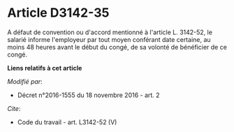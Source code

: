 # Article D3142-35

A défaut de convention ou d'accord mentionné à l'article L. 3142-52, le salarié informe l'employeur par tout moyen conférant
date certaine, au moins 48 heures avant le début du congé, de sa volonté de bénéficier de ce congé.

**Liens relatifs à cet article**

_Modifié par_:

  - Décret n°2016-1555 du 18 novembre 2016 - art. 2

_Cite_:

  - Code du travail - art. L3142-52 (V)
